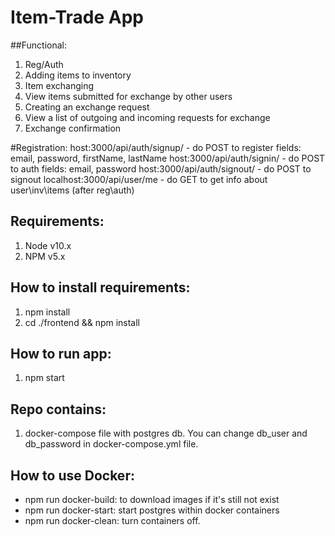 # Item-Trade App
##Functional:
1) Reg/Auth
2) Adding items to inventory
3) Item exchanging
4) View items submitted for exchange by other users
5) Creating an exchange request
6) View a list of outgoing and incoming requests for exchange
7) Exchange confirmation

#Registration:
host:3000/api/auth/signup/ - do POST to register
fields:
email,
password,
firstName,
lastName
host:3000/api/auth/signin/ - do POST to auth
fields:
email,
password
host:3000/api/auth/signout/ - do POST to signout
localhost:3000/api/user/me - do GET to get info about user\inv\items (after reg\auth)

## Requirements:
1. Node v10.x
2. NPM v5.x

## How to install requirements:
1. npm install
2. cd ./frontend && npm install

## How to run app:
1. npm start

## Repo contains:
1. docker-compose file with postgres db. You can change db_user and db_password in docker-compose.yml file.

## How to use Docker:
* npm run docker-build: to download images if it's still not exist
* npm run docker-start: start postgres within docker containers
* npm run docker-clean: turn containers off.

